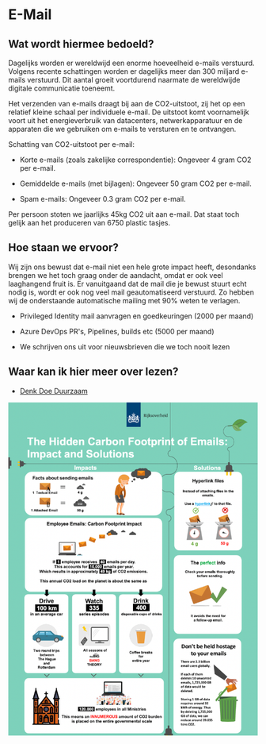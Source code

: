 # E-Mail

## Wat wordt hiermee bedoeld?
Dagelijks worden er wereldwijd een enorme hoeveelheid e-mails verstuurd. Volgens recente schattingen worden er dagelijks meer dan 300 miljard e-mails verstuurd. Dit aantal groeit voortdurend naarmate de wereldwijde digitale communicatie toeneemt.

Het verzenden van e-mails draagt bij aan de CO2-uitstoot, zij het op een relatief kleine schaal per individuele e-mail. De uitstoot komt voornamelijk voort uit het energieverbruik van datacenters, netwerkapparatuur en de apparaten die we gebruiken om e-mails te versturen en te ontvangen.

Schatting van CO2-uitstoot per e-mail:
- Korte e-mails (zoals zakelijke correspondentie): Ongeveer 4 gram CO2 per e-mail.

- Gemiddelde e-mails (met bijlagen): Ongeveer 50 gram CO2 per e-mail.

- Spam e-mails: Ongeveer 0.3 gram CO2 per e-mail.

Per persoon stoten we jaarlijks 45kg CO2 uit aan e-mail. Dat staat toch gelijk aan het produceren van 6750 plastic tasjes.

## Hoe staan we ervoor?
Wij zijn ons bewust dat e-mail niet een hele grote impact heeft, desondanks brengen we het toch graag onder de aandacht, omdat er ook veel laaghangend fruit is. Er vanuitgaand dat de mail die je bewust stuurt echt nodig is, wordt er ook nog veel mail geautomatiseerd verstuurd. Zo hebben wij de onderstaande automatische mailing met 90% weten te verlagen.

- Privileged Identity mail aanvragen en goedkeuringen (2000 per maand)

- Azure DevOps PR's, Pipelines, builds etc (5000 per maand)

- We schrijven ons uit voor nieuwsbrieven die we toch nooit lezen

## Waar kan ik hier meer over lezen?

- <a href="https://www.denkdoeduurzaam.nl/actueel/nieuws/2023/07/13/dagelijks-dataverkeer-is-vervuilend-wat-kan-er-anders#:~:text=1%20e%2Dmail%20die%20uit,10.000%20e%2Dmails%20per%20jaar.">Denk Doe Duurzaam</a>

![alt text](wiki/emailuitstoot.png)







